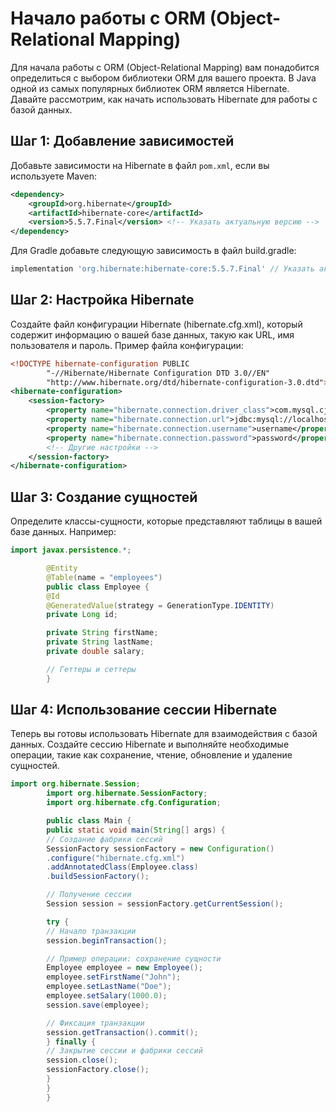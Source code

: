 # Начало работы с ORM (Object-Relational Mapping)

Для начала работы с ORM (Object-Relational Mapping) вам понадобится определиться с выбором библиотеки ORM для вашего проекта. В Java одной из самых популярных библиотек ORM является Hibernate. Давайте рассмотрим, как начать использовать Hibernate для работы с базой данных.

## Шаг 1: Добавление зависимостей

Добавьте зависимости на Hibernate в файл `pom.xml`, если вы используете Maven:

```xml
<dependency>
    <groupId>org.hibernate</groupId>
    <artifactId>hibernate-core</artifactId>
    <version>5.5.7.Final</version> <!-- Указать актуальную версию -->
</dependency>
```
Для Gradle добавьте следующую зависимость в файл build.gradle:

```gradle
implementation 'org.hibernate:hibernate-core:5.5.7.Final' // Указать актуальную версию
```

## Шаг 2: Настройка Hibernate
Создайте файл конфигурации Hibernate (hibernate.cfg.xml), который содержит информацию о вашей базе данных, такую как URL, имя пользователя и пароль. Пример файла конфигурации:
```xml
<!DOCTYPE hibernate-configuration PUBLIC
        "-//Hibernate/Hibernate Configuration DTD 3.0//EN"
        "http://www.hibernate.org/dtd/hibernate-configuration-3.0.dtd">
<hibernate-configuration>
    <session-factory>
        <property name="hibernate.connection.driver_class">com.mysql.cj.jdbc.Driver</property>
        <property name="hibernate.connection.url">jdbc:mysql://localhost:3306/mydatabase</property>
        <property name="hibernate.connection.username">username</property>
        <property name="hibernate.connection.password">password</property>
        <!-- Другие настройки -->
    </session-factory>
</hibernate-configuration>

```

## Шаг 3: Создание сущностей
Определите классы-сущности, которые представляют таблицы в вашей базе данных. Например:
```java
import javax.persistence.*;

        @Entity
        @Table(name = "employees")
        public class Employee {
        @Id
        @GeneratedValue(strategy = GenerationType.IDENTITY)
        private Long id;

        private String firstName;
        private String lastName;
        private double salary;

        // Геттеры и сеттеры
        }

```

## Шаг 4: Использование сессии Hibernate
Теперь вы готовы использовать Hibernate для взаимодействия с базой данных. Создайте сессию Hibernate и выполняйте необходимые операции, такие как сохранение, чтение, обновление и удаление сущностей.
```java
import org.hibernate.Session;
        import org.hibernate.SessionFactory;
        import org.hibernate.cfg.Configuration;

        public class Main {
        public static void main(String[] args) {
        // Создание фабрики сессий
        SessionFactory sessionFactory = new Configuration()
        .configure("hibernate.cfg.xml")
        .addAnnotatedClass(Employee.class)
        .buildSessionFactory();

        // Получение сессии
        Session session = sessionFactory.getCurrentSession();

        try {
        // Начало транзакции
        session.beginTransaction();

        // Пример операции: сохранение сущности
        Employee employee = new Employee();
        employee.setFirstName("John");
        employee.setLastName("Doe");
        employee.setSalary(1000.0);
        session.save(employee);

        // Фиксация транзакции
        session.getTransaction().commit();
        } finally {
        // Закрытие сессии и фабрики сессий
        session.close();
        sessionFactory.close();
        }
        }
        }

```
